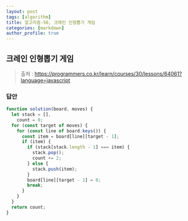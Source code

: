 ```yaml
---
layout: post
tags: [algorithm]
title: 알고리즘-56, 크레인 인형뽑기 게임
categories: [markdown]
author_profile: true
---
```


## 크레인 인형뽑기 게임

> 출처 : <https://programmers.co.kr/learn/courses/30/lessons/64061?language=javascript>

### 답안

```javascript
function solution(board, moves) {
  let stack = [],
    count = 0;
  for (const target of moves) {
    for (const line of board.keys()) {
      const item = board[line][target - 1];
      if (item) {
        if (stack[stack.length - 1] === item) {
          stack.pop();
          count += 2;
        } else {
          stack.push(item);
        }
        board[line][target - 1] = 0;
        break;
      }
    }
  }
  return count;
}
```
